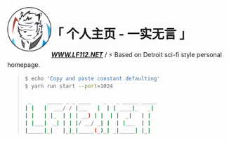 <a href="https://www.futiwolf.com">
    <img alt="futiwolf" src="./futi.svg" style="width: 100px; height: 100px;" align="left">
</a>

<div align="left">

# 「 个人主页 - 一实无言 」

**_<a href="https://www.lf112.net">WWW.LF112.NET</a>_** / ⚡️ Based on Detroit sci-fi style personal homepage.

</div>

> ```bash
> $ echo 'Copy and paste constant defaulting'
> $ yarn run start --port=1024
>
>  _     _____ _ _ ____    _   _ _____ _____
> | |   |  ___/ / |___   |  | | ____|_   _|
> | |   | |_  | | | __) | |  | |  _|   | |
> | |___|  _| | | |/ __/ _| |  | |___  | |
> |_____|_|   |_|_|_____(_)_| _|_____| |_|
> ```
